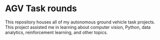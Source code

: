 # AGV Task rounds
This repository houses all of my autonomous ground vehicle task projects. This project assisted me in learning about computer vision, Python, data analytics, reinforcement learning, and other topics.

